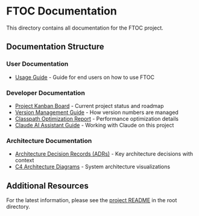 # FTOC Documentation

This directory contains all documentation for the FTOC project.

## Documentation Structure

### User Documentation

- [Usage Guide](user/usage.md) - Guide for end users on how to use FTOC

### Developer Documentation

- [Project Kanban Board](developer/KANBAN.md) - Current project status and roadmap
- [Version Management Guide](developer/VERSION_MANAGEMENT.md) - How version numbers are managed
- [Classpath Optimization Report](developer/CLASSPATH_OPTIMIZATION.md) - Performance optimization details
- [Claude AI Assistant Guide](developer/CLAUDE.md) - Working with Claude on this project

### Architecture Documentation

- [Architecture Decision Records (ADRs)](adr/README.md) - Key architecture decisions with context
- [C4 Architecture Diagrams](c4/README.md) - System architecture visualizations

## Additional Resources

For the latest information, please see the [project README](../README.md) in the root directory.